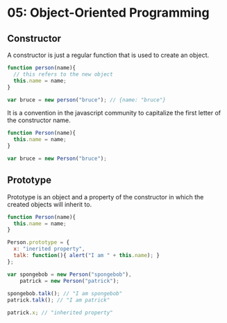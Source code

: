 # 05: Object-Oriented Programming

## Constructor

A constructor is just a regular function that is used to create an object.

```js
function person(name){
  // this refers to the new object
  this.name = name;
}

var bruce = new person("bruce"); // {name: "bruce"}
```

It is a convention in the javascript community to capitalize the first letter of the constructor name.

```js
function Person(name){
  this.name = name;
}

var bruce = new Person("bruce");
```

## Prototype

Prototype is an object and a property of the constructor in which the created objects will inherit to.

```js
function Person(name){
  this.name = name;
}

Person.prototype = {
  x: "inerited property",
  talk: function(){ alert("I am " + this.name); }
};

var spongebob = new Person("spongebob"),
    patrick = new Person("patrick");
    
spongebob.talk(); // "I am spongebob"
patrick.talk(); // "I am patrick"

patrick.x; // "inherited property"
```
